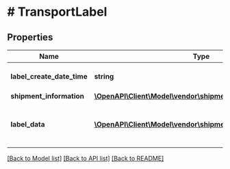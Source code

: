 # # TransportLabel

## Properties

Name | Type | Description | Notes
------------ | ------------- | ------------- | -------------
**label_create_date_time** | **string** | Date on which label is created. | [optional]
**shipment_information** | [**\OpenAPI\Client\Model\vendor\shipments\ShipmentInformation**](ShipmentInformation.md) |  | [optional]
**label_data** | [**\OpenAPI\Client\Model\vendor\shipments\LabelData[]**](LabelData.md) | Indicates the label data,format and type associated . | [optional]

[[Back to Model list]](../../README.md#models) [[Back to API list]](../../README.md#endpoints) [[Back to README]](../../README.md)

